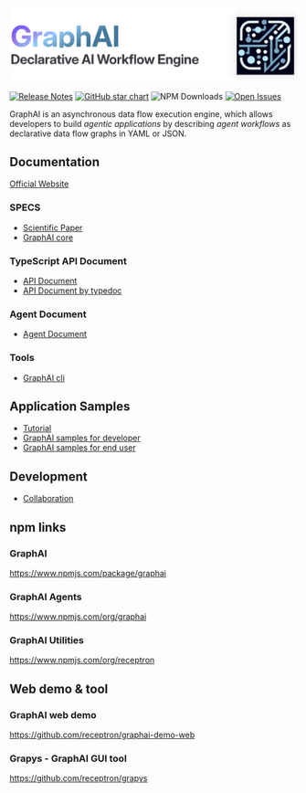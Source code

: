 <picture>
  <source media="(prefers-color-scheme: light)" srcset="./docs/images/readme_logo_light.png">
  <source media="(prefers-color-scheme: dark)" srcset="./docs/images/readme_logo_dark.png">
  <img alt="GraphAI" src="./docs/images/readme_logo_light.png" width="800">
</picture>

[![Release Notes](https://img.shields.io/github/release/receptron/graphai?style=flat-square)](https://github.com/receptron/graphai/releases)
[![GitHub star chart](https://img.shields.io/github/stars/receptron/graphai?style=flat-square)](https://star-history.com/#receptron/graphai)
![NPM Downloads](https://img.shields.io/npm/dw/graphai)
[![Open Issues](https://img.shields.io/github/issues-raw/receptron/graphai?style=flat-square)](https://github.com/receptron/graphai/issues)



GraphAI is an asynchronous data flow execution engine, which allows developers to build *agentic applications* by describing *agent workflows* as declarative data flow graphs in YAML or JSON. 

## Documentation

[Official Website](https://graphai.info)

### SPECS
- [Scientific Paper](https://graphai.info/guide/Paper.html)
- [GraphAI core](./packages/graphai/README.md)

### TypeScript API Document
- [API Document](./APIDocument.md)
- [API Document by typedoc](https://receptron.github.io/graphai/apiDoc/)

### Agent Document

- [Agent Document](./docs/agentDocs/README.md)

### Tools
- [GraphAI cli](./packages/cli/README.md)

## Application Samples
- [Tutorial](https://graphai.info/guide/tutorial.html)
- [GraphAI samples for developer](./packages/samples/README.md)
- [GraphAI samples for end user](https://github.com/receptron/graphai_samples)

## Development
- [Collaboration](./Collaboration.md)

## npm links

### GraphAI
https://www.npmjs.com/package/graphai

### GraphAI Agents
https://www.npmjs.com/org/graphai

### GraphAI Utilities
https://www.npmjs.com/org/receptron

## Web demo & tool

### GraphAI web demo
https://github.com/receptron/graphai-demo-web

### Grapys - GraphAI GUI tool
https://github.com/receptron/grapys

